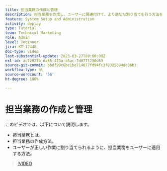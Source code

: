 ```yaml
---
title: 担当業務の作成と管理
description: 担当業務を作成し、ユーザーに関連付けて、より適切な割り当てを行う方法を説明します。
feature: System Setup and Administration
activity: deploy
type: Tutorial
team: Technical Marketing
role: Admin
level: Beginner
jira: KT-12448
doc-type: video
last-substantial-update: 2023-03-27T00:00:00Z
exl-id: ac72827b-6a65-473a-a5ac-7d0771230d63
source-git-commit: bbdf99c6bc1be714077fd94fc3f8325394de36b3
workflow-type: ht
source-wordcount: '56'
ht-degree: 100%

---
```


# 担当業務の作成と管理

このビデオでは、以下について説明します。

* 担当業務とは。
* 担当業務の作成方法。
* ユーザーが正しい作業に割り当てられるように、担当業務をユーザーに適用する方法。

>[!VIDEO](https://video.tv.adobe.com/v/3452427/?quality=12&learn=on&enablevpops=1&captions=jpn)

